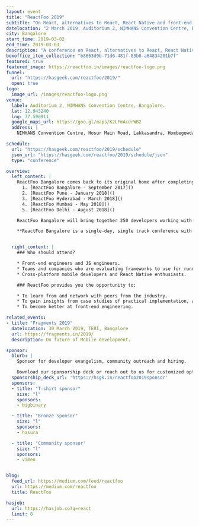 ```yaml
---
layout: event
title: "ReactFoo 2019"
subtitle: "On React, alternatives to React, React Native and front-end engineering."
datelocation: "2 March 2019, Auditorium 2, NIMHANS Convention Centre, Bangalore"
city: Bangalore
start_time: 2019-03-02
end_time: 2019-03-03
description: "A conference on React, alternatives to React, React Native and front-end engineering."
boxoffice_item_collection: "b8663d9b-71d6-481f-83b8-a64834201b7f"
featured: true
featured_image: https://reactfoo.in/images/reactfoo-logo.png
funnel:
  url: "https://hasgeek.com/reactfoo/2019/"
  open: true
logo:
  image_url: /images/reactfoo-logo.png
venue:
  label: Auditorium 2, NIMHANS Convention Centre, Bangalore.
  lat: 12.943240
  lng: 77.596911
  google_maps_url: https://goo.gl/maps/K2LFmAcdrWB2
  address: |
    NIMHANS Convention Centre, Hosur Main Road, Lakkasandra, Hombegowda Nagar, Bengaluru, Karnataka 560029.

schedule:
  url: "https://hasgeek.com/reactfoo/2019/schedule"
  json_url: "https://hasgeek.com/reactfoo/2019/schedule/json"
  type: "conference"

overview:
  left_content: |
    ReactFoo Bangalore comes back to its original home after completing five successful editions, India-wide:
      1. [ReactFoo Bangalore - September 2017]()
      2. [ReactFoo Pune - January 2018]()
      3. [ReactFoo Hyderabad - March 2018]()
      4. [ReactFoo Mumbai - May 2018]()
      5. [ReactFoo Delhi - August 2018]()

    ReactFoo Bangalore will bring together 250 developers working with React, and who are invested in building a space for conversations around experiences using React in production.

    **ReactFoo Bangalore is a single-day, single track conference with talks, office hours, and Birds of Feather (BoF) sessions. Workshops will be held on 1 and 3 March, before and after the event.**


  right_content: |
    ### Who should attend?

    * Front-end engineers and JS engineers.
    * Teams and companies who are evaluating frameworks to use for running applications in production
    * Cross-platform mobile developers and React Native enthusiasts.

    ### ReactFoo provides you the opportunity to:

    * To learn from and network with peers from the industry.
    * To gain insights from case studies of practical implementation, and evaluate ReactJS and React Native for your work.
    * To become better at front-end engineering.

related_events:
- title: "Fragments 2019"
  datelocation: 30 March 2019, TERI, Bangalore
  url: https://fragments.in/2019/
  description: On future of Mobile development.

sponsor:
  blurb: |
    Sponsor for developer evangelism, community outreach and hiring.

    Download our sponsorship deck or reach out to us for customized options at [info@hasgeek.com](mailto:info@hasgeek.com)
  sponsorship_deck_url: 'https://hsgk.in/reactfoo2019sponsor'
  sponsors:
  - title: "T-shirt sponsor"
    size: "l"
    sponsors:
    - bigbinary

  - title: "Bronze sponsor"
    size: "l"
    sponsors:
    - hasura

  - title: "Community sponsor"
    size: "l"
    sponsors:
    - vimeo


blog:
  feed_url: https://medium.com/feed/reactfoo
  url: https://medium.com/reactfoo
  title: ReactFoo

hasjob:
  url: https://hasjob.co?q=react
  limit: 8
---
```

